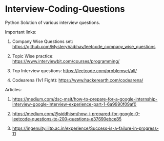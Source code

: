 # Interview-Coding-Questions
Python Solution of various interview questions.

Important links:

1) Company Wise Questions set: https://github.com/MysteryVaibhav/leetcode_company_wise_questions

2) Topic Wise practice: https://www.interviewbit.com/courses/programming/

3) Top Interview questions: https://leetcode.com/problemset/all/

4) Codearena (1v1 Fight): https://www.hackerearth.com/codearena/

Articles:

1) https://medium.com/dsc-msit/how-to-prepare-for-a-google-internship-interview-google-interview-experience-part-1-6a9990f09af0

2) https://medium.com/@siddhism/how-i-prepared-for-google-0-leetcode-questions-to-200-questions-e37690ebce85

3) https://ingenuity.iiitp.ac.in/experience/Success-is-a-failure-in-progress-11
